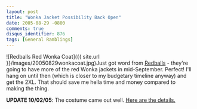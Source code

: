 ```yaml
---
layout: post
title: "Wonka Jacket Possibility Back Open"
date: 2005-08-29 -0800
comments: true
disqus_identifier: 876
tags: [General Ramblings]
---
```

![Redballs Red Wonka
Coat]({{ site.url }}/images/20050829wonkacoat.jpg)Just
got word from [Redballs](http://www.redballs.com) - they're going to
have more of the red Wonka jackets in mid-September. Perfect! I'll hang
on until then (which is closer to my budgetary timeline anyway) and get
the 2XL. That should save me hella time and money compared to making the
thing.

**UPDATE 10/02/05**: The costume came out well. [Here are the
details.](/archive/2005/10/02/wonka-costume-complete.aspx)

